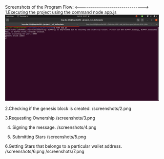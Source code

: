 ﻿Screenshots of the Program Flow:
<-------------------------------->
1.Executing the project using the command node app.js
![Test Image 3](/screenshots/1.png)

2.Checking if the genesis block is created.
/screenshots/2.png

3.Requesting Ownership
/screenshots/3.png

4. Signing the message.
/screenshots/4.png

5. Submitting Stars
/screenshots/5.png

6.Getting Stars that belongs to a particular wallet address. 
/screenshots/6.png
/screenshots/7.png   

